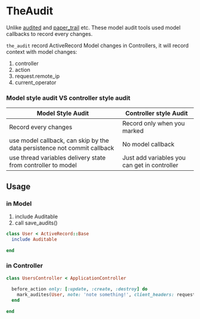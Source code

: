 # TheAudit

Unlike [audited](https://github.com/collectiveidea/audited) and [paper_trail](https://github.com/airblade/paper_trail) etc. These model audit tools used model callbacks to record every changes.

`the_audit` record ActiveRecord Model changes in Controllers, it will record context with model changes:

1. controller
2. action
3. request.remote_ip
4. current_operator

### Model style audit VS controller style audit

| Model Style Audit | Controller style Audit |
| --- | --- |
| Record every changes | Record only when you marked |
| use model callback, can skip by the data persistence not commit callback | No model callback |
| use thread variables delivery state from controller to model | Just add variables you can get in controller |

## Usage

### in Model
1. include Auditable
2. call save_audits()

```ruby
class User < ActiveRecord::Base
  include Auditable
  
end

```

### in Controller

```ruby
class UsersController < ApplicationController
  
  before_action only: [:update, :create, :destroy] do
    mark_audites(User, note: 'note something!', client_headers: request.headers)
  end
  
end
```